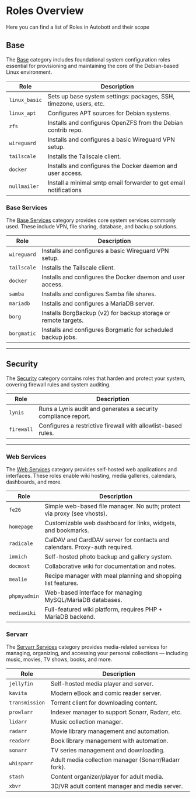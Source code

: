 # Roles Overview

Here you can find a list of Roles in Autobott and their scope


## Base 

The [Base](role_categories/Base.md) category includes foundational system configuration roles essential for 
provisioning and maintaining the core of the Debian-based Linux environment.

| Role          | Description                                                        | 
|---------------|--------------------------------------------------------------------|
| `linux_basic` | Sets up base system settings: packages, SSH, timezone, users, etc. | 
| `linux_apt`   | Configures APT sources for Debian systems.                         |
| `zfs`         | Installs and configures OpenZFS from the Debian contrib repo.      | 
| `wireguard`   | Installs and configures a basic Wireguard VPN setup.               | 
| `tailscale`   | Installs the Tailscale client.                                     | 
| `docker`      | Installs and configures the Docker daemon and user access.         | 
| `nullmailer`  | Install a minimal smtp email forwarder to get email notifications  | 

### Base Services

The [Base Services](role_categories/BaseServices.md) category provides core system services commonly used. 
These include VPN, file sharing, database, and backup solutions.

| Role        | Description                                                    |
|-------------|----------------------------------------------------------------|
| `wireguard` | Installs and configures a basic Wireguard VPN setup.           |
| `tailscale` | Installs the Tailscale client.                                 |
| `docker`    | Installs and configures the Docker daemon and user access.     |
| `samba`     | Installs and configures Samba file shares.                     |
| `mariadb`   | Installs and configures a MariaDB server.                      |
| `borg`      | Installs BorgBackup (v2) for backup storage or remote targets. |
| `borgmatic` | Installs and configures Borgmatic for scheduled backup jobs.   |

---

## Security

The [Security](role_categories/Security.md) category contains roles that harden and protect your system, 
covering firewall rules and system auditing.

| Role         | Description                                                    |
|--------------|----------------------------------------------------------------|
| `lynis`      | Runs a Lynis audit and generates a security compliance report. |
| `firewall`   | Configures a restrictive firewall with allowlist-based rules.  |

---

### Web Services

The [Web Services](role_categories/WebServices.md) category provides self-hosted web applications and interfaces. These roles enable wiki hosting, media galleries, calendars, dashboards, and more.

| Role         | Description                                                                 |
|--------------|-----------------------------------------------------------------------------|
| `fe26`       | Simple web-based file manager. No auth; protect via proxy (see vhosts).     |
| `homepage`   | Customizable web dashboard for links, widgets, and bookmarks.               |
| `radicale`   | CalDAV and CardDAV server for contacts and calendars. Proxy-auth required.  |
| `immich`     | Self-hosted photo backup and gallery system.                                |
| `docmost`    | Collaborative wiki for documentation and notes.                             |
| `mealie`     | Recipe manager with meal planning and shopping list features.               |
| `phpmyadmin` | Web-based interface for managing MySQL/MariaDB databases.                   |
| `mediawiki`  | Full-featured wiki platform, requires PHP + MariaDB backend.                |


### Servarr

The [Servarr Services](role_categories/Servarr.md) category provides media-related services for managing, organizing, and accessing your personal collections — including music, movies, TV shows, books, and more.

| Role           | Description                                          |
|----------------|------------------------------------------------------|
| `jellyfin`     | Self-hosted media player and server.                 |
| `kavita`       | Modern eBook and comic reader server.                |
| `transmission` | Torrent client for downloading content.              |
| `prowlarr`     | Indexer manager to support Sonarr, Radarr, etc.      |
| `lidarr`       | Music collection manager.                            |
| `radarr`       | Movie library management and automation.             |
| `readarr`      | Book library management with automation.             |
| `sonarr`       | TV series management and downloading.                |
| `whisparr`     | Adult media collection manager (Sonarr/Radarr fork). |
| `stash`        | Content organizer/player for adult media.            |
| `xbvr`         | 3D/VR adult content manager and media server.        |
